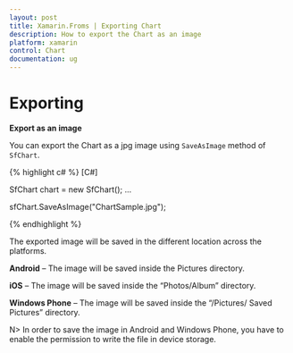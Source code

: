 ```yaml
---
layout: post
title: Xamarin.Froms | Exporting Chart
description: How to export the Chart as an image
platform: xamarin
control: Chart
documentation: ug
---
```


# Exporting

**Export as an image**

You can export the Chart as a jpg image using `SaveAsImage` method of `SfChart`.

{% highlight c# %}
[C#]

SfChart chart = new SfChart();
...

sfChart.SaveAsImage("ChartSample.jpg");

{% endhighlight %}

The exported image will be saved in the different location across the platforms.

**Android** – The image will be saved inside the Pictures directory.

**iOS** – The image will be saved inside the “Photos/Album” directory.

**Windows Phone** – The image will be saved inside the “/Pictures/ Saved Pictures” directory.

N> In order to save the image in Android and Windows Phone, you have to enable the permission to write the file in device storage.
